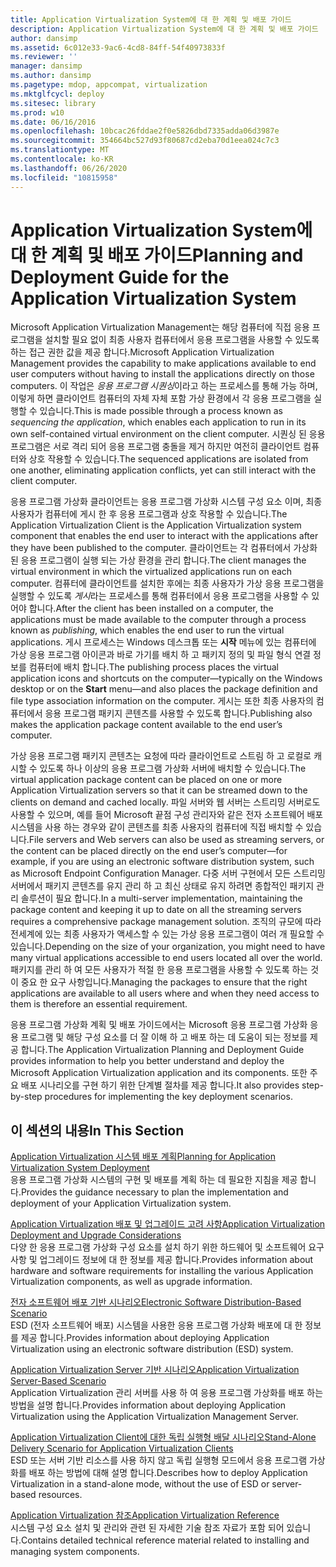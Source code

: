 ```yaml
---
title: Application Virtualization System에 대 한 계획 및 배포 가이드
description: Application Virtualization System에 대 한 계획 및 배포 가이드
author: dansimp
ms.assetid: 6c012e33-9ac6-4cd8-84ff-54f40973833f
ms.reviewer: ''
manager: dansimp
ms.author: dansimp
ms.pagetype: mdop, appcompat, virtualization
ms.mktglfcycl: deploy
ms.sitesec: library
ms.prod: w10
ms.date: 06/16/2016
ms.openlocfilehash: 10bcac26fddae2f0e5826dbd7335adda06d3987e
ms.sourcegitcommit: 354664bc527d93f80687cd2eba70d1eea024c7c3
ms.translationtype: MT
ms.contentlocale: ko-KR
ms.lasthandoff: 06/26/2020
ms.locfileid: "10815958"
---
```

# <span data-ttu-id="7d4fb-103">Application Virtualization System에 대 한 계획 및 배포 가이드</span><span class="sxs-lookup"><span data-stu-id="7d4fb-103">Planning and Deployment Guide for the Application Virtualization System</span></span>


<span data-ttu-id="7d4fb-104">Microsoft Application Virtualization Management는 해당 컴퓨터에 직접 응용 프로그램을 설치할 필요 없이 최종 사용자 컴퓨터에서 응용 프로그램을 사용할 수 있도록 하는 접근 권한 값을 제공 합니다.</span><span class="sxs-lookup"><span data-stu-id="7d4fb-104">Microsoft Application Virtualization Management provides the capability to make applications available to end user computers without having to install the applications directly on those computers.</span></span> <span data-ttu-id="7d4fb-105">이 작업은 *응용 프로그램 시퀀싱*이라고 하는 프로세스를 통해 가능 하며, 이렇게 하면 클라이언트 컴퓨터의 자체 자체 포함 가상 환경에서 각 응용 프로그램을 실행할 수 있습니다.</span><span class="sxs-lookup"><span data-stu-id="7d4fb-105">This is made possible through a process known as *sequencing the application*, which enables each application to run in its own self-contained virtual environment on the client computer.</span></span> <span data-ttu-id="7d4fb-106">시퀀싱 된 응용 프로그램은 서로 격리 되어 응용 프로그램 충돌을 제거 하지만 여전히 클라이언트 컴퓨터와 상호 작용할 수 있습니다.</span><span class="sxs-lookup"><span data-stu-id="7d4fb-106">The sequenced applications are isolated from one another, eliminating application conflicts, yet can still interact with the client computer.</span></span>

<span data-ttu-id="7d4fb-107">응용 프로그램 가상화 클라이언트는 응용 프로그램 가상화 시스템 구성 요소 이며, 최종 사용자가 컴퓨터에 게시 한 후 응용 프로그램과 상호 작용할 수 있습니다.</span><span class="sxs-lookup"><span data-stu-id="7d4fb-107">The Application Virtualization Client is the Application Virtualization system component that enables the end user to interact with the applications after they have been published to the computer.</span></span> <span data-ttu-id="7d4fb-108">클라이언트는 각 컴퓨터에서 가상화 된 응용 프로그램이 실행 되는 가상 환경을 관리 합니다.</span><span class="sxs-lookup"><span data-stu-id="7d4fb-108">The client manages the virtual environment in which the virtualized applications run on each computer.</span></span> <span data-ttu-id="7d4fb-109">컴퓨터에 클라이언트를 설치한 후에는 최종 사용자가 가상 응용 프로그램을 실행할 수 있도록 *게시*라는 프로세스를 통해 컴퓨터에서 응용 프로그램을 사용할 수 있어야 합니다.</span><span class="sxs-lookup"><span data-stu-id="7d4fb-109">After the client has been installed on a computer, the applications must be made available to the computer through a process known as *publishing*, which enables the end user to run the virtual applications.</span></span> <span data-ttu-id="7d4fb-110">게시 프로세스는 Windows 데스크톱 또는 **시작** 메뉴에 있는 컴퓨터에 가상 응용 프로그램 아이콘과 바로 가기를 배치 하 고 패키지 정의 및 파일 형식 연결 정보를 컴퓨터에 배치 합니다.</span><span class="sxs-lookup"><span data-stu-id="7d4fb-110">The publishing process places the virtual application icons and shortcuts on the computer—typically on the Windows desktop or on the **Start** menu—and also places the package definition and file type association information on the computer.</span></span> <span data-ttu-id="7d4fb-111">게시는 또한 최종 사용자의 컴퓨터에서 응용 프로그램 패키지 콘텐츠를 사용할 수 있도록 합니다.</span><span class="sxs-lookup"><span data-stu-id="7d4fb-111">Publishing also makes the application package content available to the end user’s computer.</span></span>

<span data-ttu-id="7d4fb-112">가상 응용 프로그램 패키지 콘텐츠는 요청에 따라 클라이언트로 스트림 하 고 로컬로 캐시할 수 있도록 하나 이상의 응용 프로그램 가상화 서버에 배치할 수 있습니다.</span><span class="sxs-lookup"><span data-stu-id="7d4fb-112">The virtual application package content can be placed on one or more Application Virtualization servers so that it can be streamed down to the clients on demand and cached locally.</span></span> <span data-ttu-id="7d4fb-113">파일 서버와 웹 서버는 스트리밍 서버로도 사용할 수 있으며, 예를 들어 Microsoft 끝점 구성 관리자와 같은 전자 소프트웨어 배포 시스템을 사용 하는 경우와 같이 콘텐츠를 최종 사용자의 컴퓨터에 직접 배치할 수 있습니다.</span><span class="sxs-lookup"><span data-stu-id="7d4fb-113">File servers and Web servers can also be used as streaming servers, or the content can be placed directly on the end user’s computer—for example, if you are using an electronic software distribution system, such as Microsoft Endpoint Configuration Manager.</span></span> <span data-ttu-id="7d4fb-114">다중 서버 구현에서 모든 스트리밍 서버에서 패키지 콘텐츠를 유지 관리 하 고 최신 상태로 유지 하려면 종합적인 패키지 관리 솔루션이 필요 합니다.</span><span class="sxs-lookup"><span data-stu-id="7d4fb-114">In a multi-server implementation, maintaining the package content and keeping it up to date on all the streaming servers requires a comprehensive package management solution.</span></span> <span data-ttu-id="7d4fb-115">조직의 규모에 따라 전세계에 있는 최종 사용자가 액세스할 수 있는 가상 응용 프로그램이 여러 개 필요할 수 있습니다.</span><span class="sxs-lookup"><span data-stu-id="7d4fb-115">Depending on the size of your organization, you might need to have many virtual applications accessible to end users located all over the world.</span></span> <span data-ttu-id="7d4fb-116">패키지를 관리 하 여 모든 사용자가 적절 한 응용 프로그램을 사용할 수 있도록 하는 것이 중요 한 요구 사항입니다.</span><span class="sxs-lookup"><span data-stu-id="7d4fb-116">Managing the packages to ensure that the right applications are available to all users where and when they need access to them is therefore an essential requirement.</span></span>

<span data-ttu-id="7d4fb-117">응용 프로그램 가상화 계획 및 배포 가이드에서는 Microsoft 응용 프로그램 가상화 응용 프로그램 및 해당 구성 요소를 더 잘 이해 하 고 배포 하는 데 도움이 되는 정보를 제공 합니다.</span><span class="sxs-lookup"><span data-stu-id="7d4fb-117">The Application Virtualization Planning and Deployment Guide provides information to help you better understand and deploy the Microsoft Application Virtualization application and its components.</span></span> <span data-ttu-id="7d4fb-118">또한 주요 배포 시나리오를 구현 하기 위한 단계별 절차를 제공 합니다.</span><span class="sxs-lookup"><span data-stu-id="7d4fb-118">It also provides step-by-step procedures for implementing the key deployment scenarios.</span></span>

## <span data-ttu-id="7d4fb-119">이 섹션의 내용</span><span class="sxs-lookup"><span data-stu-id="7d4fb-119">In This Section</span></span>


<a href="" id="planning-for-application-virtualization-system-deployment"></a>[<span data-ttu-id="7d4fb-120">Application Virtualization 시스템 배포 계획</span><span class="sxs-lookup"><span data-stu-id="7d4fb-120">Planning for Application Virtualization System Deployment</span></span>](planning-for-application-virtualization-system-deployment.md)  
<span data-ttu-id="7d4fb-121">응용 프로그램 가상화 시스템의 구현 및 배포를 계획 하는 데 필요한 지침을 제공 합니다.</span><span class="sxs-lookup"><span data-stu-id="7d4fb-121">Provides the guidance necessary to plan the implementation and deployment of your Application Virtualization system.</span></span>

<a href="" id="application-virtualization-deployment-and-upgrade-considerations"></a>[<span data-ttu-id="7d4fb-122">Application Virtualization 배포 및 업그레이드 고려 사항</span><span class="sxs-lookup"><span data-stu-id="7d4fb-122">Application Virtualization Deployment and Upgrade Considerations</span></span>](application-virtualization-deployment-and-upgrade-considerations.md)  
<span data-ttu-id="7d4fb-123">다양 한 응용 프로그램 가상화 구성 요소를 설치 하기 위한 하드웨어 및 소프트웨어 요구 사항 및 업그레이드 정보에 대 한 정보를 제공 합니다.</span><span class="sxs-lookup"><span data-stu-id="7d4fb-123">Provides information about hardware and software requirements for installing the various Application Virtualization components, as well as upgrade information.</span></span>

<a href="" id="electronic-software-distribution-based-scenario"></a>[<span data-ttu-id="7d4fb-124">전자 소프트웨어 배포 기반 시나리오</span><span class="sxs-lookup"><span data-stu-id="7d4fb-124">Electronic Software Distribution-Based Scenario</span></span>](electronic-software-distribution-based-scenario.md)  
<span data-ttu-id="7d4fb-125">ESD (전자 소프트웨어 배포) 시스템을 사용한 응용 프로그램 가상화 배포에 대 한 정보를 제공 합니다.</span><span class="sxs-lookup"><span data-stu-id="7d4fb-125">Provides information about deploying Application Virtualization using an electronic software distribution (ESD) system.</span></span>

<a href="" id="application-virtualization-server-based-scenario"></a>[<span data-ttu-id="7d4fb-126">Application Virtualization Server 기반 시나리오</span><span class="sxs-lookup"><span data-stu-id="7d4fb-126">Application Virtualization Server-Based Scenario</span></span>](application-virtualization-server-based-scenario.md)  
<span data-ttu-id="7d4fb-127">Application Virtualization 관리 서버를 사용 하 여 응용 프로그램 가상화를 배포 하는 방법을 설명 합니다.</span><span class="sxs-lookup"><span data-stu-id="7d4fb-127">Provides information about deploying Application Virtualization using the Application Virtualization Management Server.</span></span>

<a href="" id="stand-alone-delivery-scenario-for-application-virtualization-clients"></a>[<span data-ttu-id="7d4fb-128">Application Virtualization Client에 대한 독립 실행형 배달 시나리오</span><span class="sxs-lookup"><span data-stu-id="7d4fb-128">Stand-Alone Delivery Scenario for Application Virtualization Clients</span></span>](stand-alone-delivery-scenario-for-application-virtualization-clients.md)  
<span data-ttu-id="7d4fb-129">ESD 또는 서버 기반 리소스를 사용 하지 않고 독립 실행형 모드에서 응용 프로그램 가상화를 배포 하는 방법에 대해 설명 합니다.</span><span class="sxs-lookup"><span data-stu-id="7d4fb-129">Describes how to deploy Application Virtualization in a stand-alone mode, without the use of ESD or server-based resources.</span></span>

<a href="" id="application-virtualization-reference"></a>[<span data-ttu-id="7d4fb-130">Application Virtualization 참조</span><span class="sxs-lookup"><span data-stu-id="7d4fb-130">Application Virtualization Reference</span></span>](application-virtualization-reference.md)  
<span data-ttu-id="7d4fb-131">시스템 구성 요소 설치 및 관리와 관련 된 자세한 기술 참조 자료가 포함 되어 있습니다.</span><span class="sxs-lookup"><span data-stu-id="7d4fb-131">Contains detailed technical reference material related to installing and managing system components.</span></span>

 

 





